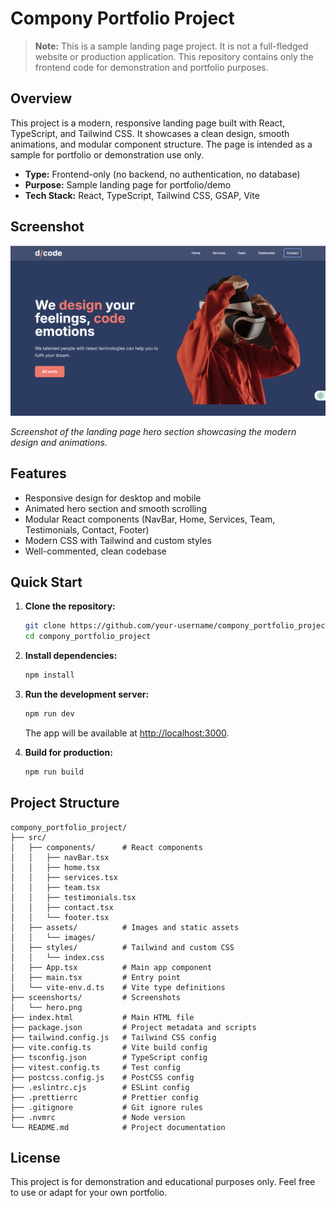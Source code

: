 # Compony Portfolio Project

> **Note:** This is a sample landing page project. It is not a full-fledged website or production application. This repository contains only the frontend code for demonstration and portfolio purposes.

## Overview

This project is a modern, responsive landing page built with React, TypeScript, and Tailwind CSS. It showcases a clean design, smooth animations, and modular component structure. The page is intended as a sample for portfolio or demonstration use only.

- **Type:** Frontend-only (no backend, no authentication, no database)
- **Purpose:** Sample landing page for portfolio/demo
- **Tech Stack:** React, TypeScript, Tailwind CSS, GSAP, Vite

## Screenshot

![Hero Section](sceenshorts/hero.png)

*Screenshot of the landing page hero section showcasing the modern design and animations.*

## Features

- Responsive design for desktop and mobile
- Animated hero section and smooth scrolling
- Modular React components (NavBar, Home, Services, Team, Testimonials, Contact, Footer)
- Modern CSS with Tailwind and custom styles
- Well-commented, clean codebase

## Quick Start

1. **Clone the repository:**
   ```bash
   git clone https://github.com/your-username/compony_portfolio_project.git
   cd compony_portfolio_project
   ```

2. **Install dependencies:**
   ```bash
   npm install
   ```

3. **Run the development server:**
   ```bash
   npm run dev
   ```
   The app will be available at [http://localhost:3000](http://localhost:3000).

4. **Build for production:**
   ```bash
   npm run build
   ```

## Project Structure

```
compony_portfolio_project/
├── src/
│   ├── components/      # React components
│   │   ├── navBar.tsx
│   │   ├── home.tsx
│   │   ├── services.tsx
│   │   ├── team.tsx
│   │   ├── testimonials.tsx
│   │   ├── contact.tsx
│   │   └── footer.tsx
│   ├── assets/          # Images and static assets
│   │   └── images/
│   ├── styles/          # Tailwind and custom CSS
│   │   └── index.css
│   ├── App.tsx          # Main app component
│   ├── main.tsx         # Entry point
│   └── vite-env.d.ts    # Vite type definitions
├── sceenshorts/         # Screenshots
│   └── hero.png
├── index.html           # Main HTML file
├── package.json         # Project metadata and scripts
├── tailwind.config.js   # Tailwind CSS config
├── vite.config.ts       # Vite build config
├── tsconfig.json        # TypeScript config
├── vitest.config.ts     # Test config
├── postcss.config.js    # PostCSS config
├── .eslintrc.cjs        # ESLint config
├── .prettierrc          # Prettier config
├── .gitignore           # Git ignore rules
├── .nvmrc               # Node version
└── README.md            # Project documentation
```

## License

This project is for demonstration and educational purposes only. Feel free to use or adapt for your own portfolio.
